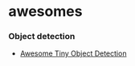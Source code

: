 # awesomes

### Object detection
* [Awesome Tiny Object Detection](https://github.com/knhngchn/awesome-tiny-object-detection)

